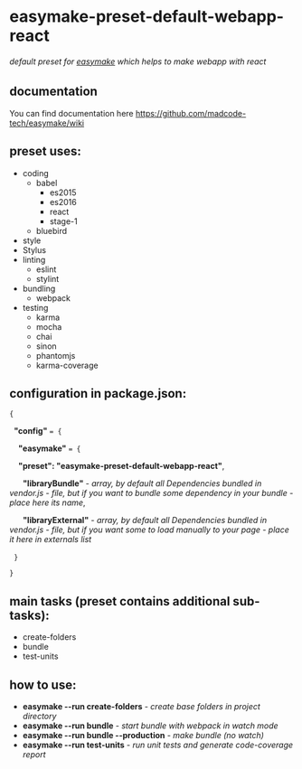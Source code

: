 # easymake-preset-default-webapp-react
###### default preset for [easymake](https://github.com/madcode-tech/easymake) which helps to make webapp with react

## documentation
You can find documentation here https://github.com/madcode-tech/easymake/wiki

## preset uses:
+ coding
  + babel
    + es2015
    + es2016
    + react
    + stage-1
  + bluebird
+ style
 + Stylus
+ linting
  + eslint
  + stylint
+ bundling
  + webpack
+ testing
  + karma
  + mocha
  + chai
  + sinon
  + phantomjs
  + karma-coverage

## configuration in package.json:
`{`

&nbsp;&nbsp;**"config"** `= {`

&nbsp;&nbsp;&nbsp;&nbsp;**"easymake"** `= {`

&nbsp;&nbsp;&nbsp;&nbsp;**"preset": "easymake-preset-default-webapp-react"**,

&nbsp;&nbsp;&nbsp;&nbsp;&nbsp;&nbsp;**"libraryBundle"** - *array, by default all Dependencies bundled in vendor.js - file, but if you want to bundle some dependency in your bundle - place here its name*,

&nbsp;&nbsp;&nbsp;&nbsp;&nbsp;&nbsp;**"libraryExternal"** - *array, by default all Dependencies bundled in vendor.js - file, but if you want some to load manually to your page - place it here in externals list*

&nbsp;&nbsp;`}`

`}`

## main tasks (preset contains additional sub-tasks):
* create-folders
* bundle
* test-units

## how to use:
* **easymake --run create-folders** - *create base folders in project directory*
* **easymake --run bundle** - *start bundle with webpack in watch mode*
* **easymake --run bundle --production** - *make bundle (no watch)*
* **easymake --run test-units** - *run unit tests and generate code-coverage report*
